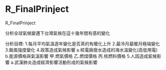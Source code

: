 # R_FinalPrinject
 R_FinalPrinject

分析全球氣候變遷下台灣氣候在這十幾年間有感的變化

分析目標:
1.每月平均氣溫逐年變化是否真的有暖化上升
2.最冷月最暖月極端變化
3.颱風強度變化
4.政策造成氣候影響
  a.核電廠廢水造成的海水溫變化(高低用電)
  b.能源價格與氣溫影響
    甲.燃氣價格
    乙.燃煤價格
    丙.核燃料價格
5.人因造成氣候影響
  a.武漢肺炎造成經濟影響活動形成的氣候影響
